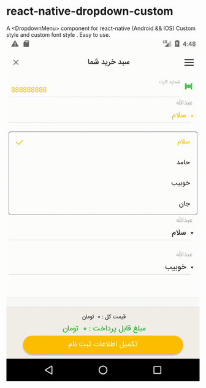 # react-native-dropdown-custom
A &lt;DropdownMenu> component for react-native (Android &amp;&amp; IOS) Custom style and custom font style . Easy to use.
![alt text](https://github.com/alvandyhamed/react-native-dropdown-custom/blob/master/test.gif)

